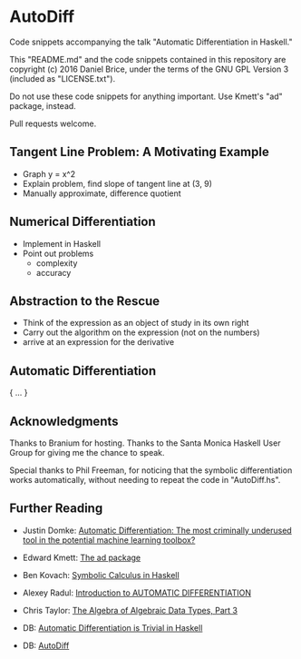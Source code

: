 # AutoDiff

Code snippets accompanying the talk "Automatic Differentiation in Haskell."

This "README.md" and the code snippets contained in this repository are copyright (c) 2016 Daniel Brice, under the terms of the GNU GPL Version 3 (included as "LICENSE.txt").

Do not use these code snippets for anything important. Use Kmett's "ad" package, instead.

Pull requests welcome.

## Tangent Line Problem: A Motivating Example

- Graph y = x^2
- Explain problem, find slope of tangent line at (3, 9)
- Manually approximate, difference quotient

## Numerical Differentiation

- Implement in Haskell
- Point out problems
  - complexity
  - accuracy

## Abstraction to the Rescue

- Think of the expression as an object of study in its own right
- Carry out the algorithm on the expression (not on the numbers)
- arrive at an expression for the derivative

## Automatic Differentiation

{ ... }

## Acknowledgments

Thanks to Branium for hosting. Thanks to the Santa Monica Haskell User Group for giving me the chance to speak.

Special thanks to Phil Freeman, for noticing that the symbolic differentiation works automatically, without needing to repeat the code in "AutoDiff.hs".

## Further Reading

- Justin Domke: [Automatic Differentiation: The most criminally underused tool in the potential machine learning toolbox?](https://justindomke.wordpress.com/2009/02/17/automatic-differentiation-the-most-criminally-underused-tool-in-the-potential-machine-learning-toolbox/)

- Edward Kmett: [The ad package](https://hackage.haskell.org/package/ad)

- Ben Kovach: [Symbolic Calculus in Haskell](http://5outh.blogspot.com/2013/05/symbolic-calculus-in-haskell.html)

- Alexey Radul: [Introduction to AUTOMATIC DIFFERENTIATION](http://alexey.radul.name/ideas/2013/introduction-to-automatic-differentiation/)

- Chris Taylor: [The Algebra of Algebraic Data Types, Part 3](http://chris-taylor.github.io/blog/2013/02/13/the-algebra-of-algebraic-data-types-part-iii/)

- DB: [Automatic Differentiation is Trivial in Haskell](http://www.danielbrice.net/blog/10/)

- DB: [AutoDiff](https://github.com/friedbrice/AutoDiff)
